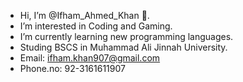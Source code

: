 - Hi, I’m @Ifham_Ahmed_Khan 👋.
- I’m interested in Coding and Gaming.
- I’m currently learning new programming languages.
- Studing BSCS in Muhammad Ali Jinnah University.
- Email: ifham.khan907@gmail.com
- Phone.no: 92-3161611907
